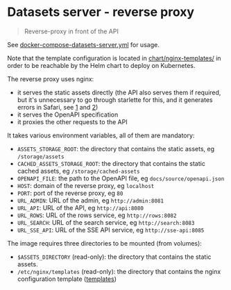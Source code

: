 # Datasets server - reverse proxy

> Reverse-proxy in front of the API

See [docker-compose-datasets-server.yml](../../tools/docker-compose-datasets-server.yml) for usage.

Note that the template configuration is located in [chart/nginx-templates/](../../chart/nginx-templates/) in order to be reachable by the Helm chart to deploy on Kubernetes.

The reverse proxy uses nginx:

- it serves the static assets directly (the API also serves them if required, but it's unnecessary to go through starlette for this, and it generates errors in Safari, see [1](https://github.com/encode/starlette/issues/950) and [2](https://developer.apple.com/library/archive/documentation/AppleApplications/Reference/SafariWebContent/CreatingVideoforSafarioniPhone/CreatingVideoforSafarioniPhone.html#//apple_ref/doc/uid/TP40006514-SW6))
- it serves the OpenAPI specification
- it proxies the other requests to the API

It takes various environment variables, all of them are mandatory:

- `ASSETS_STORAGE_ROOT`: the directory that contains the static assets, eg `/storage/assets`
- `CACHED_ASSETS_STORAGE_ROOT`: the directory that contains the static cached assets, eg `/storage/cached-assets`
- `OPENAPI_FILE`: the path to the OpenAPI file, eg `docs/source/openapi.json`
- `HOST`: domain of the reverse proxy, eg `localhost`
- `PORT`: port of the reverse proxy, eg `80`
- `URL_ADMIN`: URL of the admin, eg `http://admin:8081`
- `URL_API`: URL of the API, eg `http://api:8080`
- `URL_ROWS`: URL of the rows service, eg `http://rows:8082`
- `URL_SEARCH`: URL of the search service, eg `http://search:8083`
- `URL_SSE_API`: URL of the SSE API service, eg `http://sse-api:8085`

The image requires three directories to be mounted (from volumes):

- `$ASSETS_DIRECTORY` (read-only): the directory that contains the static assets.
- `/etc/nginx/templates` (read-only): the directory that contains the nginx configuration template ([templates](./templates/))
